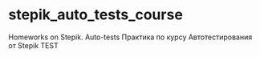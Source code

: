 # stepik_auto_tests_course
Homeworks on Stepik. Auto-tests
Практика по курсу Автотестирования от Stepik
TEST
